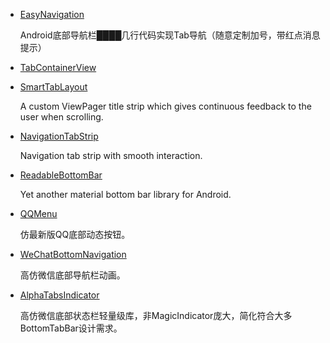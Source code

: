 * [EasyNavigation](https://github.com/forvv231/EasyNavigation)

    Android底部导航栏████几行代码实现Tab导航（随意定制加号，带红点消息提示）
* [TabContainerView](https://github.com/chenpengfei88/TabContainerView)
* [SmartTabLayout](https://github.com/ogaclejapan/SmartTabLayout)

    A custom ViewPager title strip which gives continuous feedback to the user when scrolling.
* [NavigationTabStrip](https://github.com/Devlight/NavigationTabStrip)

    Navigation tab strip with smooth interaction.
* [ReadableBottomBar](https://github.com/iammert/ReadableBottomBar)

    Yet another material bottom bar library for Android.
* [QQMenu](https://github.com/ren93/QQMenu)

    仿最新版QQ底部动态按钮。
* [WeChatBottomNavigation](https://github.com/buxiliulian/WeChatBottomNavigation)

    高仿微信底部导航栏动画。
* [AlphaTabsIndicator](https://github.com/yingLanNull/AlphaTabsIndicator)

    高仿微信底部状态栏轻量级库，非MagicIndicator庞大，简化符合大多BottomTabBar设计需求。